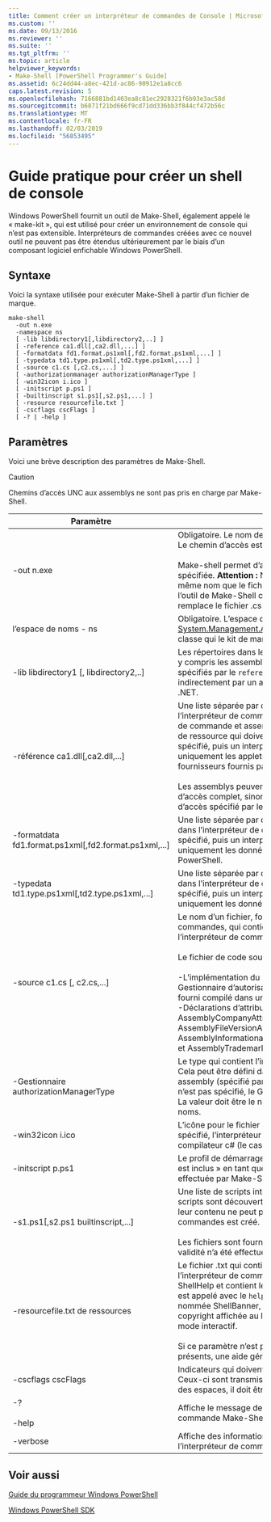 ```yaml
---
title: Comment créer un interpréteur de commandes de Console | Microsoft Docs
ms.custom: ''
ms.date: 09/13/2016
ms.reviewer: ''
ms.suite: ''
ms.tgt_pltfrm: ''
ms.topic: article
helpviewer_keywords:
- Make-Shell [PowerShell Programmer's Guide]
ms.assetid: 6c24dd44-a8ec-421d-ac86-90912e1a8cc6
caps.latest.revision: 5
ms.openlocfilehash: 7166881bd1403ea8c81ec2928321f6b93e3ac58d
ms.sourcegitcommit: b6871f21bd666f9cd71dd336bb3f844cf472b56c
ms.translationtype: MT
ms.contentlocale: fr-FR
ms.lasthandoff: 02/03/2019
ms.locfileid: "56853495"
---
```

# <a name="how-to-create-a-console-shell"></a>Guide pratique pour créer un shell de console

Windows PowerShell fournit un outil de Make-Shell, également appelé le « make-kit », qui est utilisé pour créer un environnement de console qui n’est pas extensible. Interpréteurs de commandes créées avec ce nouvel outil ne peuvent pas être étendus ultérieurement par le biais d’un composant logiciel enfichable Windows PowerShell.

## <a name="syntax"></a>Syntaxe

Voici la syntaxe utilisée pour exécuter Make-Shell à partir d’un fichier de marque.

```
make-shell
  -out n.exe
  -namespace ns
  [ -lib libdirectory1[,libdirectory2,..] ]
  [ -reference ca1.dll[,ca2.dll,...] ]
  [ -formatdata fd1.format.ps1xml[,fd2.format.ps1xml,...] ]
  [ -typedata td1.type.ps1xml[,td2.type.ps1xml,...] ]
  [ -source c1.cs [,c2.cs,...] ]
  [ -authorizationmanager authorizationManagerType ]
  [ -win32icon i.ico ]
  [ -initscript p.ps1 ]
  [ -builtinscript s1.ps1[,s2.ps1,...] ]
  [ -resource resourcefile.txt ]
  [ -cscflags cscFlags ]
  [ -? | -help ]
```

## <a name="parameters"></a>Paramètres

Voici une brève description des paramètres de Make-Shell.

> [!CAUTION]
> Chemins d’accès UNC aux assemblys ne sont pas pris en charge par Make-Shell.

|Paramètre|Description|
|---------------|-----------------|
|-out n.exe|Obligatoire. Le nom de l’interpréteur de commandes pour produire. Le chemin d’accès est spécifié dans le cadre de ce paramètre.<br /><br /> Make-shell permet d’ajouter « .exe » à cette valeur si elle n’est pas spécifiée. **Attention :**  Ne créez pas un fichier de sortie portant le même nom que le fichier .dll référencé. Si vous essayez de cela, l’outil de Make-Shell crée un fichier .cs portant le même nom, qui remplace le fichier .cs qui a votre code de l’applet de commande.|
|l’espace de noms - ns|Obligatoire. L’espace de noms à utiliser pour la dérivée [System.Management.Automation.Runspaces.Runspaceconfiguration](/dotnet/api/System.Management.Automation.Runspaces.RunspaceConfiguration) classe qui le kit de marque génère et compile.|
|-lib libdirectory1 [, libdirectory2,..]|Les répertoires dans lesquels sont recherchées les assemblys .NET, y compris les assemblys Windows PowerShell, les assemblys spécifiés par le `reference` paramètre, les assemblys référencés indirectement par un autre assembly et les assemblys système .NET.|
|-référence ca1.dll[,ca2.dll,...]|Une liste séparée par des virgules des assemblys à inclure dans l’interpréteur de commandes. Ces assemblys inclut toutes les applet de commande et assemblys de fournisseur, ainsi que des assemblys de ressource qui doivent être chargés. Si ce paramètre n’est pas spécifié, puis un interpréteur de commandes est généré qui contient uniquement les applets de commande principales et des fournisseurs fournis par Windows PowerShell.<br /><br /> Les assemblys peuvent être spécifiées à l’aide de leur chemin d’accès complet, sinon ils seront recherchées à l’aide du chemin d’accès spécifié par le `lib` paramètre.|
|-formatdata fd1.format.ps1xml[,fd2.format.ps1xml,...]|Une liste séparée par des virgules des données de format à inclure dans l’interpréteur de commandes. Si ce paramètre n’est pas spécifié, puis un interpréteur de commandes est généré qui contient uniquement les données de format fournies par Windows PowerShell.|
|-typedata td1.type.ps1xml[,td2.type.ps1xml,...]|Une liste séparée par des virgules de type de données à inclure dans l’interpréteur de commandes. Si ce paramètre n’est pas spécifié, puis un interpréteur de commandes est généré qui contient uniquement les données de type fournies par Windows PowerShell.|
|-source c1.cs [, c2.cs,...]|Le nom d’un fichier, fourni par le développeur de l’interpréteur de commandes, qui contient un code source nécessaire pour générer l’interpréteur de commandes.<br /><br /> Le fichier de code source peut contenir du code source suivant :<br /><br /> -L’implémentation du Gestionnaire d’autorisation qui remplace le Gestionnaire d’autorisations par défaut. (Cela peut également être fourni compilé dans un assembly.)<br />-Déclarations d’attribut d’information assembly : telles que le AssemblyCompanyAttribute AssemblyCopyrightAttribute, AssemblyFileVersionAttribute, AssemblyInformationalVersionAttribute, AssemblyProductAttribute, et AssemblyTrademarkAttribute.|
|-Gestionnaire authorizationManagerType|Le type qui contient l’implémentation du Gestionnaire d’autorisation. Cela peut être défini dans le code source ou compilé dans un assembly (spécifié par le `reference` paramètre). Si ce paramètre n’est pas spécifié, le Gestionnaire de sécurité par défaut est utilisé. La valeur doit être le nom de type complet, y compris les espaces de noms.|
|-win32icon i.ico|L’icône pour le fichier .exe de l’interpréteur de commandes. Si non spécifié, l’interpréteur de commandes aura l’icône incluant le compilateur c# (le cas échéant).|
|-initscript p.ps1|Le profil de démarrage pour l’interpréteur de commandes. Le fichier est inclus » en tant que-est » ; Aucune vérification de validité n’a été effectuée par Make-Shell.|
|-s1.ps1[,s2.ps1 builtinscript,...]|Une liste de scripts intégrés de l’interpréteur de commandes. Ces scripts sont découverts avant les scripts dans le chemin d’accès, et leur contenu ne peut pas être modifié une fois que l’interpréteur de commandes est créé.<br /><br /> Les fichiers sont fournis « en tant que-est » ; Aucune vérification de validité n’a été effectuée par Make-Shell.|
|-resourcefile.txt de ressources|Le fichier .txt qui contient des ressources d’aide et de bannière pour l’interpréteur de commandes. La première ressource est nommée ShellHelp et contient le texte affiché si l’interpréteur de commandes est appelé avec le `help` paramètre. La deuxième ressource est nommée ShellBanner, et il contient le texte et les informations de copyright affichée au lancée de l’interpréteur de commandes en mode interactif.<br /><br /> Si ce paramètre n’est pas fourni ou si ces ressources ne sont pas présents, une aide générique et la bannière sont utilisés.|
|-cscflags cscFlags|Indicateurs qui doivent être passés à la C# compilateur (csc.exe). Ceux-ci sont transmis sans modification. Si ce paramètre comprend des espaces, il doit être encadrée de guillemets doubles.|
|-?<br /><br /> -help|Affiche le message de copyright et les options de ligne de commande Make-Shell.|
|-verbose|Affiche des informations détaillées lors de la création de l’interpréteur de commandes.|

## <a name="see-also"></a>Voir aussi

[Guide du programmeur Windows PowerShell](./windows-powershell-programmer-s-guide.md)

[Windows PowerShell SDK](../windows-powershell-reference.md)